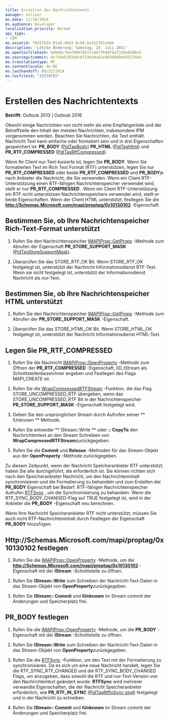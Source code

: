 ```yaml
---
title: Erstellen des Nachrichtentexts
manager: soliver
ms.date: 11/16/2014
ms.audience: Developer
localization_priority: Normal
api_type:
- COM
ms.assetid: 70d1fb24-91a9-4043-8c9d-be1523012e6b
description: 'Letzte Änderung: Samstag, 23. Juli 2011'
ms.openlocfilehash: bd840c7bef0607db37c6477bd8f4a7320a8188c6
ms.sourcegitcommit: 0cf39e5382b8c6f236c8a63c6036849ed3527ded
ms.translationtype: MT
ms.contentlocale: de-DE
ms.lasthandoff: 08/23/2018
ms.locfileid: "22574755"
---
```

# <a name="creating-message-text"></a>Erstellen des Nachrichtentexts

**Betrifft**: Outlook 2013 | Outlook 2016 
  
Obwohl einige Nachrichten von nicht mehr als eine Empfängerliste und der Betreffzeile den Inhalt der meisten Nachrichten, insbesondere IPM vorgenommen werden. Beachten Sie Nachrichten, die Text enthält. Nachricht Text kann einfache oder formatiert sein und in drei Eigenschaften gespeichert ist: **PR\_BODY** ([PidTagBody](pidtagbody-canonical-property.md)) **PR\_HTML** ([PidTagHtml](pidtaghtml-canonical-property.md)) und **PR_RTF_COMPRESSED** ([PidTagRtfCompressed](pidtagrtfcompressed-canonical-property.md)). 

Wenn Ihr Client nur-Text-basierte ist, legen Sie **PR\_BODY**. Wenn Sie formatierten Text im Rich Text Format (RTF) unterstützen, legen Sie nur **PR_RTF_COMPRESSED** oder beide **PR_RTF_COMPRESSED** und **PR\_BODY**je nach Anbieter die Nachricht, die Sie verwenden. Wenn ein Client RTF-Unterstützung einen RTF-fähigen Nachrichtenspeicher verwendet wird, stellt er nur **PR_RTF_COMPRESSED** . Wenn ein Client RTF-Unterstützung ein RTF nicht unterstützen Nachrichtenspeichers verwendet wird, stellt er beide Eigenschaften. Wenn der Client HTML unterstützt, festlegen Sie die **http://Schemas.Microsoft.com/mapi/proptag/0x10130102** -Eigenschaft. 
  
## <a name="determine-whether-your-message-store-supports-rich-text-format"></a>Bestimmen Sie, ob Ihre Nachrichtenspeicher Rich-Text-Format unterstützt
  
1. Rufen Sie den Nachrichtenspeicher [IMAPIProp::GetProps](imapiprop-getprops.md) -Methode zum Abrufen der Eigenschaft **PR_STORE_SUPPORT_MASK** ([PidTagStoreSupportMask](pidtagstoresupportmask-canonical-property.md)).
    
2. Überprüfen Sie das STORE_RTF_OK Bit. Wenn STORE_RTF_OK festgelegt ist, unterstützt der Nachricht Informationsdienst RTF-Text. Wenn sie nicht festgelegt ist, unterstützt der Informationsdienst Nachricht als nur-Text.
    
## <a name="determine-whether-your-message-store-supports-html"></a>Bestimmen Sie, ob Ihre Nachrichtenspeicher HTML unterstützt
  
1. Rufen Sie den Nachrichtenspeicher [IMAPIProp::GetProps](imapiprop-getprops.md) -Methode zum Abrufen der **PR_STORE_SUPPORT_MASK** -Eigenschaft. 
    
2. Überprüfen Sie das STORE_HTML_OK Bit. Wenn STORE_HTML_OK festgelegt ist, unterstützt der Nachricht Informationsdienst HTML-Text. 
    
## <a name="set-prrtfcompressed"></a>Legen Sie PR\_RTF_COMPRESSED
  
1. Rufen Sie die Nachricht [IMAPIProp::OpenProperty](imapiprop-openproperty.md) -Methode zum Öffnen der **PR_RTF_COMPRESSED** -Eigenschaft, IID_IStream als Schnittstellenbezeichner angeben und Festlegen des Flags MAPI_CREATE ist. 
    
2. Rufen Sie die [WrapCompressedRTFStream](wrapcompressedrtfstream.md) -Funktion, die das Flag STORE_UNCOMPRESSED_RTF übergeben, wenn das STORE_UNCOMPRESSED_RTF Bit in der Nachrichtenspeicher **PR_STORE_SUPPORT_MASK** -Eigenschaft festgelegt wird. 
    
3. Geben Sie den ursprünglichen Stream durch Aufrufen seiner ** IUnknown ** Methode. 
    
4. Rufen Sie entweder ** IStream::Write ** oder **:: CopyTo** den Nachrichtentext an den Stream Schreiben von **WrapCompressedRTFStream**zurückgegeben.
    
5. Rufen Sie die **Commit** und **Release** -Methoden für das Stream-Objekt aus der **OpenProperty** -Methode zurückgegeben. 
    
Zu diesem Zeitpunkt, wenn der Nachricht Speicheranbieter RTF unterstützt, haben Sie alle durchgeführt, die erforderlich ist. Sie können richten sich nach den Speicheranbieter Nachricht, um den Nachrichteninhalt synchronisieren und die Formatierung zu behandeln und zum Erstellen der **PR\_BODY** Eigenschaft bei Bedarf. RTF-fähigen Nachrichtenspeicher Aufrufen [RTFSync](rtfsync.md) , um die Synchronisierung zu behandeln. Wenn die RTF\_SYNC_BODY_CHANGED-Flag auf TRUE festgelegt ist, wird in der Anbieter die **PR_BODY** -Eigenschaft neu berechnen. 
  
Wenn Ihre Nachricht Speicheranbieter RTF nicht unterstützt, müssen Sie auch nicht RTF-Nachrichteninhalt durch Festlegen der Eigenschaft **PR_BODY** hinzufügen. 
  
## <a name="set-prhtml"></a>Http://Schemas.Microsoft.com/mapi/proptag/0x10130102 festlegen
  
1. Rufen Sie die [IMAPIProp::OpenProperty](imapiprop-openproperty.md) -Methode, um die **http://Schemas.Microsoft.com/mapi/proptag/0x10130102** -Eigenschaft mit der **IStream** -Schnittstelle zu öffnen. 
    
2. Rufen Sie **IStream::Write** zum Schreiben der Nachricht-Text-Daten in das Stream-Objekt von **OpenProperty**zurückgegeben. 
    
3. Rufen Sie **IStream:: Commit** und **IUnknown** im Stream commit der Änderungen und Speicherplatz frei. 
    
## <a name="set-prbody"></a>PR_BODY festlegen
  
1. Rufen Sie die [IMAPIProp::OpenProperty](imapiprop-openproperty.md) -Methode, um die **PR_BODY** -Eigenschaft mit der **IStream** -Schnittstelle zu öffnen. 
    
2. Rufen Sie **IStream::Write** zum Schreiben der Nachricht-Text-Daten in das Stream-Objekt von **OpenProperty**zurückgegeben. 
    
3. Rufen Sie die [RTFSync](rtfsync.md) -Funktion, um den Text mit der Formatierung zu synchronisieren. Da es sich um eine neue Nachricht handelt, legen Sie die RTF_SYNC_RTF_CHANGED und die RTF_SYNC_BODY_CHANGED Flags, um anzugeben, dass sowohl die RTF und nur-Text-Version von den Nachrichtentext geändert wurde. **RTFSync** wird mehrerer verwandte Eigenschaften, die der Nachricht Speicheranbieter erforderlich, wie **PR_RTF_IN_SYNC** ([PidTagRtfInSync sind](pidtagrtfinsync-canonical-property.md)) festgelegt und in der Nachricht zu schreiben.
    
4. Rufen Sie **IStream:: Commit** und **IUnknown** im Stream commit der Änderungen und Speicherplatz frei. 
    

